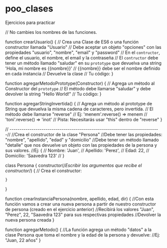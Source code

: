 # poo_clases

Ejercicios para practicar 

// No cambies los nombres de las funciones.

function crearUsuario() {
  // Crea una Clase de ES6 o una función constructor llamada "Usuario"
  // Debe aceptar un objeto "opciones" con las propiedades "usuario", "nombre", "email" y "password"
  // En el `contructor`, define el usuario, el nombre, el email y la contraseña
  // El `contructor` debe tener un método llamado "saludar" en su `prototype` que devuelva una string 'Hola, mi nombre es {{nombre}}'
  // {{nombre}} debe ser el nombre definido en cada instancia
  // Devuelve la clase
  // Tu código:
}

function agregarMetodoPrototype(Constructor) {
  // Agrega un método al Constructor del `prototype`
  // El método debe llamarse "saludar" y debe devolver la string "Hello World!"
  // Tu código:
}

function agregarStringInvertida() {
  // Agrega un método al prototype de String que devuelva la misma cadena de caracteres, pero invertida.
  // El método debe llamarse "reverse"
  // Ej: 'menem'.reverse() => menem
  // 'toni'.reverse() => 'inot'
  // Pista: Necesitarás usar "this" dentro de "reverse"
}

// ---------------------------------------------------------------------------//
  //Crea el constructor de la clase "Persona"
  //Debe tener las propiedades: "nombre", "apellido", "edad" y "domicilio"
  //Debe tener un método llamado "detalle" que nos devuelve un objeto con las propiedades de la persona y sus valores.
  //Ej: { 
    //   Nombre: 'Juan',
    //   Apellido: 'Perez',
    //   Edad: 22,
    //   Domicilio: 'Saavedra 123'
    //  }

  class Persona {
    constructor(/*Escribir los argumentos que recibe el constructor*/) {
      // Crea el constructor:

    }
}

function crearInstanciaPersona(nombre, apellido, edad, dir) {
  //Con esta función vamos a crear una nueva persona a partir de nuestro constructor de persona (creado en el ejercicio anterior)
  //Recibirá los valores "Juan", "Perez", 22, "Saavedra 123" para sus respectivas propiedades
  //Devolver la nueva persona creada
}
  
function agregarMetodo() {
  //La función agrega un método "datos" a la clase Persona que toma el nombre y la edad de la persona y devuelve: 
  //Ej: "Juan, 22 años"
}
